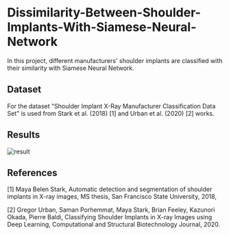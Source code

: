 # Dissimilarity-Between-Shoulder-Implants-With-Siamese-Neural-Network
In this project, different manufacturers' shoulder implants are classified with their similarity with Siamese Neural Network. 

## Dataset
For the dataset "Shoulder Implant X-Ray Manufacturer Classification Data Set" is used from Stark et al. (2018) [1] and Urban et al. (2020) [2] works.

## Results
![result](https://github.com/icgencel/Dissimilarity-Between-Shoulder-Implants-with-Siamese-Neural-Network/blob/main/results.png?raw=true)


## References
[1] Maya Belen Stark, Automatic detection and segmentation of shoulder implants in X-ray images, MS thesis, San Francisco State University, 2018,

[2] Gregor Urban, Saman Porhemmat, Maya Stark, Brian Feeley, Kazunori Okada, Pierre Baldi, Classifying Shoulder Implants in X-ray Images using Deep Learning, Computational and Structural Biotechnology Journal, 2020.
